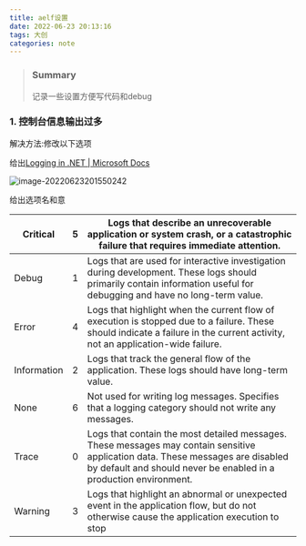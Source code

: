```yaml
---
title: aelf设置
date: 2022-06-23 20:13:16
tags: 大创
categories: note
---
```


> ### Summary
>
> 记录一些设置方便写代码和debug

<!--more-->

### 1. 控制台信息输出过多

解决方法:修改以下选项

给出[Logging in .NET | Microsoft Docs](https://docs.microsoft.com/en-us/dotnet/core/extensions/logging?tabs=command-line)

![image-20220623201550242](image-20220623201550242.png)

给出选项名和意

| Critical    | 5    | Logs that describe an unrecoverable application or system crash, or a catastrophic failure that requires immediate attention. |
| ----------- | ---- | ------------------------------------------------------------ |
| Debug       | 1    | Logs that are used for interactive investigation during development. These logs should primarily contain information useful for debugging and have no long-term value. |
| Error       | 4    | Logs that highlight when the current flow of execution is stopped due to a failure. These should indicate a failure in the current activity, not an application-wide failure. |
| Information | 2    | Logs that track the general flow of the application. These logs should have long-term value. |
| None        | 6    | Not used for writing log messages. Specifies that a logging category should not write any messages. |
| Trace       | 0    | Logs that contain the most detailed messages. These messages may contain sensitive application data. These messages are disabled by default and should never be enabled in a production environment. |
| Warning     | 3    | Logs that highlight an abnormal or unexpected event in the application flow, but do not otherwise cause the application execution to stop |
